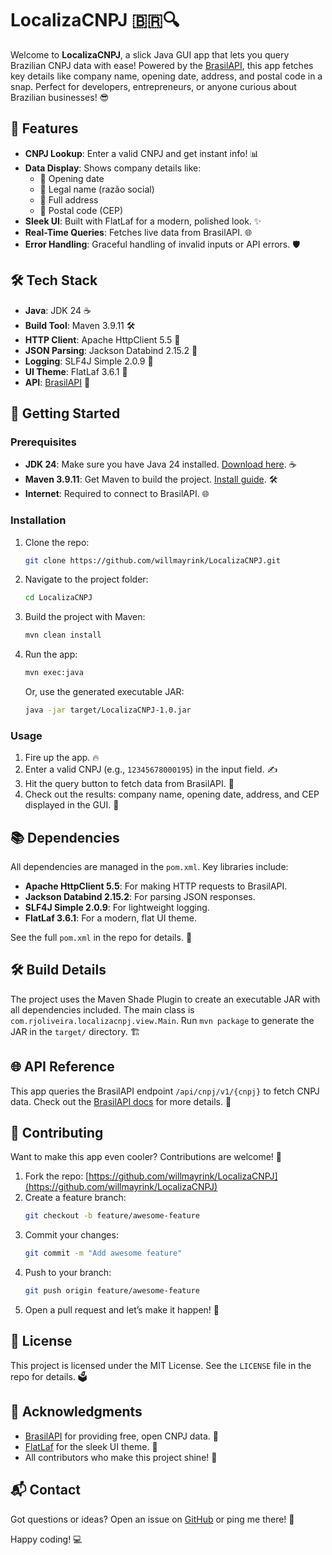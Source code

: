 # LocalizaCNPJ 🇧🇷🔍

Welcome to **LocalizaCNPJ**, a slick Java GUI app that lets you query Brazilian CNPJ data with ease! Powered by the [BrasilAPI](https://brasilapi.com.br/docs), this app fetches key details like company name, opening date, address, and postal code in a snap. Perfect for developers, entrepreneurs, or anyone curious about Brazilian businesses! 😎

## 🎯 Features
- **CNPJ Lookup**: Enter a valid CNPJ and get instant info! 📊
- **Data Display**: Shows company details like:
  - 📅 Opening date
  - 🏢 Legal name (razão social)
  - 📍 Full address
  - 📮 Postal code (CEP)
- **Sleek UI**: Built with FlatLaf for a modern, polished look. ✨
- **Real-Time Queries**: Fetches live data from BrasilAPI. 🌐
- **Error Handling**: Graceful handling of invalid inputs or API errors. 🛡️

## 🛠️ Tech Stack
- **Java**: JDK 24 ☕
- **Build Tool**: Maven 3.9.11 🛠️
- **HTTP Client**: Apache HttpClient 5.5 📡
- **JSON Parsing**: Jackson Databind 2.15.2 🧩
- **Logging**: SLF4J Simple 2.0.9 📜
- **UI Theme**: FlatLaf 3.6.1 🎨
- **API**: [BrasilAPI](https://brasilapi.com.br/docs) 🚀

## 🚀 Getting Started

### Prerequisites
- **JDK 24**: Make sure you have Java 24 installed. [Download here](https://www.oracle.com/java/technologies/downloads/#jdk24). ☕
- **Maven 3.9.11**: Get Maven to build the project. [Install guide](https://maven.apache.org/install.html). 🛠️
- **Internet**: Required to connect to BrasilAPI. 🌐

### Installation
1. Clone the repo:
   ```bash
   git clone https://github.com/willmayrink/LocalizaCNPJ.git
   ```
2. Navigate to the project folder:
   ```bash
   cd LocalizaCNPJ
   ```
3. Build the project with Maven:
   ```bash
   mvn clean install
   ```
4. Run the app:
   ```bash
   mvn exec:java
   ```
   Or, use the generated executable JAR:
   ```bash
   java -jar target/LocalizaCNPJ-1.0.jar
   ```

### Usage
1. Fire up the app. 🔥
2. Enter a valid CNPJ (e.g., `12345678000195`) in the input field. ✍️
3. Hit the query button to fetch data from BrasilAPI. 🚀
4. Check out the results: company name, opening date, address, and CEP displayed in the GUI. 🎉

## 📚 Dependencies
All dependencies are managed in the `pom.xml`. Key libraries include:
- **Apache HttpClient 5.5**: For making HTTP requests to BrasilAPI.
- **Jackson Databind 2.15.2**: For parsing JSON responses.
- **SLF4J Simple 2.0.9**: For lightweight logging.
- **FlatLaf 3.6.1**: For a modern, flat UI theme.

See the full `pom.xml` in the repo for details. 📄

## 🛠️ Build Details
The project uses the Maven Shade Plugin to create an executable JAR with all dependencies included. The main class is `com.rjoliveira.localizacnpj.view.Main`. Run `mvn package` to generate the JAR in the `target/` directory. 🏗️

## 🌐 API Reference
This app queries the BrasilAPI endpoint `/api/cnpj/v1/{cnpj}` to fetch CNPJ data. Check out the [BrasilAPI docs](https://brasilapi.com.br/docs) for more details. 📡

## 🤝 Contributing
Want to make this app even cooler? Contributions are welcome! 🎉
1. Fork the repo: [https://github.com/willmayrink/LocalizaCNPJ](https://github.com/willmayrink/LocalizaCNPJ)
2. Create a feature branch:
   ```bash
   git checkout -b feature/awesome-feature
   ```
3. Commit your changes:
   ```bash
   git commit -m "Add awesome feature"
   ```
4. Push to your branch:
   ```bash
   git push origin feature/awesome-feature
   ```
5. Open a pull request and let’s make it happen! 🚀

## 📜 License
This project is licensed under the MIT License. See the `LICENSE` file in the repo for details. 🗳️

## 🙌 Acknowledgments
- [BrasilAPI](https://brasilapi.com.br/) for providing free, open CNPJ data. 🙏
- [FlatLaf](https://www.formdev.com/flatlaf/) for the sleek UI theme. 🎨
- All contributors who make this project shine! 🌟

## 📬 Contact
Got questions or ideas? Open an issue on [GitHub](https://github.com/willmayrink/LocalizaCNPJ/issues) or ping me there! 📩

Happy coding! 💻